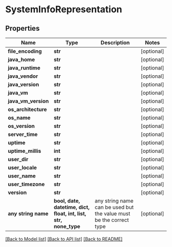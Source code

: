 # SystemInfoRepresentation


## Properties
Name | Type | Description | Notes
------------ | ------------- | ------------- | -------------
**file_encoding** | **str** |  | [optional] 
**java_home** | **str** |  | [optional] 
**java_runtime** | **str** |  | [optional] 
**java_vendor** | **str** |  | [optional] 
**java_version** | **str** |  | [optional] 
**java_vm** | **str** |  | [optional] 
**java_vm_version** | **str** |  | [optional] 
**os_architecture** | **str** |  | [optional] 
**os_name** | **str** |  | [optional] 
**os_version** | **str** |  | [optional] 
**server_time** | **str** |  | [optional] 
**uptime** | **str** |  | [optional] 
**uptime_millis** | **int** |  | [optional] 
**user_dir** | **str** |  | [optional] 
**user_locale** | **str** |  | [optional] 
**user_name** | **str** |  | [optional] 
**user_timezone** | **str** |  | [optional] 
**version** | **str** |  | [optional] 
**any string name** | **bool, date, datetime, dict, float, int, list, str, none_type** | any string name can be used but the value must be the correct type | [optional]

[[Back to Model list]](../README.md#documentation-for-models) [[Back to API list]](../README.md#documentation-for-api-endpoints) [[Back to README]](../README.md)


